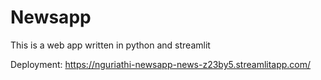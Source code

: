 # Newsapp
This is a web app written in python and streamlit 

Deployment: https://nguriathi-newsapp-news-z23by5.streamlitapp.com/
